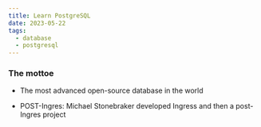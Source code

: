 ```yaml
---
title: Learn PostgreSQL
date: 2023-05-22
tags:
  - database
  - postgresql
---
```


### The mottoe

- The most advanced open-source database in the world

- POST-Ingres: Michael Stonebraker developed Ingress and then a post-Ingres project

